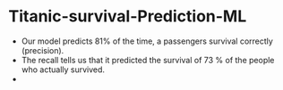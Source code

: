# Titanic-survival-Prediction-ML

 - Our model predicts 81% of the time, a passengers survival correctly (precision).
 - The recall tells us that it predicted the survival of 73 % of the people who actually survived.
 - 
